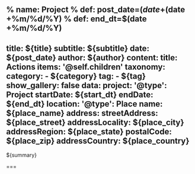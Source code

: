 % name: Project
% def: post_date=$(date +%m/%d/%Y)
% def: author='/phi'
% def: start_dt=$(date +%m/%d/%Y)
% def: end_dt=$(date +%m/%d/%Y)
---
title: ${title}
subtitle: ${subtitle}
date: ${post_date}
author: ${author}
content:
    title: Actions
    items: '@self.children'
taxonomy:
    category: 
        - ${category}
    tag: 
        - ${tag}
show_gallery: false
data:
    project:
        '@type': Project
        startDate: ${start_dt}
        endDate: ${end_dt}
        location:
            '@type': Place
            name: ${place_name}
            address:
                streetAddress: ${place_street}
                addressLocality: ${place_city}
                addressRegion: ${place_state}
                postalCode: ${place_zip}
                addressCountry: ${place_country}
---

${summary}

===


